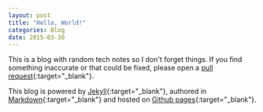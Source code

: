 ```yaml
---
layout: post
title: "Hello, World!"
categories: Blog
date: 2015-03-30
---
```


This is a blog with random tech notes so I don't forget things. If you find something inaccurate or that could be fixed, please open a [pull request](https://github.com/jawadnassar/jawad.ca/pulls){:target="_blank"}.

This blog is powered by [Jekyll](http://jekyllrb.com){:target="_blank"}, authored in [Markdown](https://en.wikipedia.org/wiki/Markdown){:target="_blank"} and hosted on [Github pages](https://pages.github.com/){:target="_blank"}.

